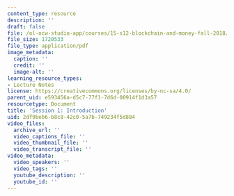 ```yaml
---
content_type: resource
description: ''
draft: false
file: /ol-ocw-studio-app/courses/15-s12-blockchain-and-money-fall-2018/2df9beb6b8c842c05a7b749234f5d884_MIT15_S12F18_ses1.pdf
file_size: 1720533
file_type: application/pdf
image_metadata:
  caption: ''
  credit: ''
  image-alt: ''
learning_resource_types:
- Lecture Notes
license: https://creativecommons.org/licenses/by-nc-sa/4.0/
parent_uid: e593456a-d5c7-77f1-7d6d-00914f1d3a57
resourcetype: Document
title: 'Session 1: Introduction'
uid: 2df9beb6-b8c8-42c0-5a7b-749234f5d884
video_files:
  archive_url: ''
  video_captions_file: ''
  video_thumbnail_file: ''
  video_transcript_file: ''
video_metadata:
  video_speakers: ''
  video_tags: ''
  youtube_description: ''
  youtube_id: ''
---
```

